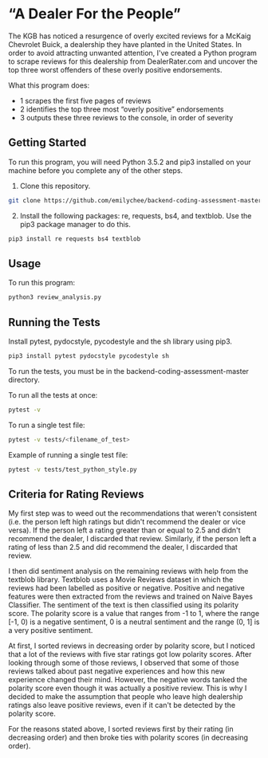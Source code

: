 # “A Dealer For the People”

The KGB has noticed a resurgence of overly excited reviews for a McKaig Chevrolet Buick, a dealership they have planted in the United States. In order to avoid attracting unwanted attention, I've created a Python program to scrape reviews for this dealership from DealerRater.com and uncover the top three worst offenders of these overly positive endorsements.

What this program does:

- 1 scrapes the first five pages of reviews
- 2 identifies the top three most “overly positive” endorsements
- 3 outputs these three reviews to the console, in order of severity

## Getting Started

To run this program, you will need Python 3.5.2 and pip3 installed on your machine before you complete any of the other steps.

1. Clone this repository.
```bash
git clone https://github.com/emilychee/backend-coding-assessment-master.git
```

2. Install the following packages: re, requests, bs4, and textblob. Use the pip3 package manager to do this.

```bash
pip3 install re requests bs4 textblob
```

## Usage

To run this program:
```bash
python3 review_analysis.py
```

## Running the Tests

Install pytest, pydocstyle, pycodestyle and the sh library using pip3.
```bash
pip3 install pytest pydocstyle pycodestyle sh
```

To run the tests, you must be in the backend-coding-assessment-master directory.

To run all the tests at once:
```bash
pytest -v
```
To run a single test file:
```bash
pytest -v tests/<filename_of_test>
```
Example of running a single test file:
```bash
pytest -v tests/test_python_style.py
```

## Criteria for Rating Reviews

My first step was to weed out the recommendations that weren't consistent (i.e. the person left high ratings but didn't recommend the dealer or vice versa). If the person left a rating greater than or equal to 2.5 and didn't recommend the dealer, I discarded that review. Similarly, if the person left a rating of less than 2.5 and did recommend the dealer, I discarded that review.

I then did sentiment analysis on the remaining reviews with help from the textblob library. Textblob uses a Movie Reviews dataset in which the reviews had been labelled as positive or negative. Positive and negative features were then extracted from the reviews and trained on Naive Bayes Classifier. The sentiment of the text is then classified using its polarity score. The polarity score is a value that ranges from -1 to 1, where the range [-1, 0) is a negative sentiment, 0 is a neutral sentiment and the range (0, 1] is a very positive sentiment.

At first, I sorted reviews in decreasing order by polarity score, but I noticed that a lot of the reviews with five star ratings got low polarity scores. After looking through some of those reviews, I observed that some of those reviews talked about past negative experiences and how this new experience changed their mind. However, the negative words tanked the polarity score even though it was actually a positive review. This is why I decided to make the assumption that people who leave high dealership ratings also leave positive reviews, even if it can't be detected by the polarity score.

For the reasons stated above, I sorted reviews first by their rating (in decreasing order) and then broke ties with polarity scores (in decreasing order). 